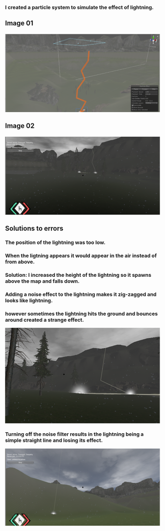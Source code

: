 ### I created a particle system to simulate the effect of lightning.

## Image 01

###
<img src="images/lightning01.png" alt="">

## Image 02

### 
<img src="images/lightning02.png" alt="">



## Solutions to errors

### The position of the lightning was too low.
### When the ligtning appears it would appear in the air instead of from above.
### Solution: I increased the height of the lightning so it spawns above the map and falls down.

### Adding a noise effect to the lightning makes it zig-zagged and looks like lightning.
### however sometimes the lightning hits the ground and bounces around created a strange effect.

<img src="images/lightning03.png" alt="">


### Turning off the noise filter results in the lightning being a simple straight line and losing its effect.

<img src="images/lightning04.png" alt="">
